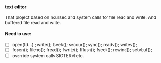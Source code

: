 #### text editor

That project based on ncursec and system calls for file read and write. 
And buffered file read and write.

#### Need to use:
- [ ] open(fd...) ; write(); lseek(); seccur(); sync(); readv(); writev();
- [ ] fopen(); fileno(); fread(); fwrite(); fflush(); fseek(); rewind(); setvbuf();
- [ ] override system calls SIGTERM etc.
